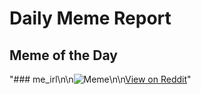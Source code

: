 # Daily Meme Report

## Meme of the Day
"### me_irl\n\n![Meme](https://i.redd.it/uubyeebe4eaf1.png)\n\n[View on Reddit](https://redd.it/1lpmysz)"
